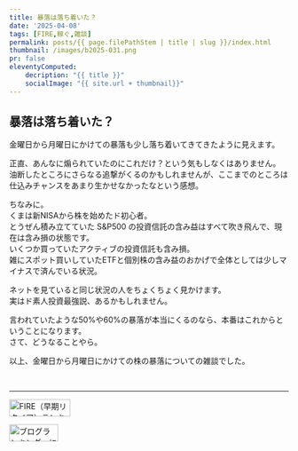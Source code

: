 ```yaml
---
title: 暴落は落ち着いた？
date: '2025-04-08'
tags: [FIRE,稼ぐ,雑談]
permalink: posts/{{ page.filePathStem | title | slug }}/index.html
thumbnail: /images/b2025-031.png
pr: false
eleventyComputed:
    decription: "{{ title }}"
    socialImage: "{{ site.url + thumbnail}}"
---
```



## 暴落は落ち着いた？

金曜日から月曜日にかけての暴落も少し落ち着いてきてきたように見えます。

正直、あんなに煽られていたのにこれだけ？という気もしなくはありません。<br/>
油断したところにさらなる追撃がくるのかもしれませんが、ここまでのところは仕込みチャンスをあまり生かせなかったなという感想。

ちなみに。<br/>
くまは新NISAから株を始めたド初心者。<br/>
とうぜん積み立てていた S&P500 の投資信託の含み益はすべて吹き飛んで、現在は含み損の状態です。<br/>
いくつか買っていたアクティブの投資信託も含み損。<br/>
雑にスポット買いしていたETFと個別株の含み益のおかげで全体としては少しマイナスで済んでいる状況。

ネットを見ていると同じ状況の人をちょくちょく見かけます。<br/>
実はド素人投資最強説、あるかもしれません。

言われていたような50%や60%の暴落が本当にくるのなら、本番はこれからということになります。<br/>
さて、どうなることやら。

以上、金曜日から月曜日にかけての株の暴落についての雑談でした。





<br/>
<hr/>

<a href="https://blog.with2.net/link/?id=2111205&cid=5493" title="FIRE（早期リタイア）ランキング"><img alt="FIRE（早期リタイア）ランキング" width="110" height="31" src="https://blog.with2.net/img/banner/c/banner_1/br_c_5493_1.gif"></a>

<a href="https://blogmura.com/ranking/in?p_cid=11188911" target="_blank"><img src="https://b.blogmura.com/88_31.gif" width="88" height="31" border="0" alt="ブログランキング・にほんブログ村へ" /></a>

<style>
.ac-icon { 
    width: 300px; display: inline-block; word-break: break-all; text-align: center; margin-right: 30px;
    img { object-fit: contain; width: 100%; height: 100%; }
}

ol { margin-top: 1rem; margin-left: 2rem; list-style-position: outside; }

</style>
